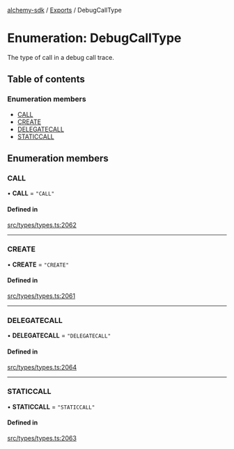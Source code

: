 [alchemy-sdk](../README.md) / [Exports](../modules.md) / DebugCallType

# Enumeration: DebugCallType

The type of call in a debug call trace.

## Table of contents

### Enumeration members

- [CALL](DebugCallType.md#call)
- [CREATE](DebugCallType.md#create)
- [DELEGATECALL](DebugCallType.md#delegatecall)
- [STATICCALL](DebugCallType.md#staticcall)

## Enumeration members

### CALL

• **CALL** = `"CALL"`

#### Defined in

[src/types/types.ts:2062](https://github.com/alchemyplatform/alchemy-sdk-js/blob/432c999/src/types/types.ts#L2062)

___

### CREATE

• **CREATE** = `"CREATE"`

#### Defined in

[src/types/types.ts:2061](https://github.com/alchemyplatform/alchemy-sdk-js/blob/432c999/src/types/types.ts#L2061)

___

### DELEGATECALL

• **DELEGATECALL** = `"DELEGATECALL"`

#### Defined in

[src/types/types.ts:2064](https://github.com/alchemyplatform/alchemy-sdk-js/blob/432c999/src/types/types.ts#L2064)

___

### STATICCALL

• **STATICCALL** = `"STATICCALL"`

#### Defined in

[src/types/types.ts:2063](https://github.com/alchemyplatform/alchemy-sdk-js/blob/432c999/src/types/types.ts#L2063)
